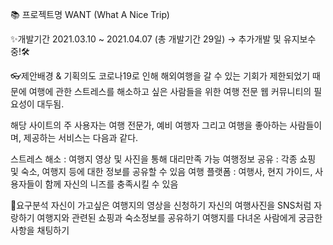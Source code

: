 📚 프로젝트명
WANT (What A Nice Trip)



✨개발기간
2021.03.10 ~ 2021.04.07 (총 개발기간 29일) → 추가개발 및 유지보수중!🛠



👓제안배경 & 기획의도
코로나19로 인해 해외여행을 갈 수 있는 기회가 제한되었기 때문에
여행에 관한 스트레스를 해소하고 싶은 사람들을 위한
여행 전문 웹 커뮤니티의 필요성이 대두됨.

해당 사이트의 주 사용자는 여행 전문가, 예비 여행자 그리고 여행을 좋아하는 사람들이며,
제공하는 서비스는 다음과 같다.

스트레스 해소 : 여행지 영상 및 사진을 통해 대리만족 가능
여행정보 공유 : 각종 쇼핑 및 숙소, 여행지 등에 대한 정보를 공유할 수 있음
여행 플랫폼 : 여행사, 현지 가이드, 사용자들이 함께 자신의 니즈를 충족시킬 수 있음


🔎요구분석
자신이 가고싶은 여행지의 영상을 신청하기
자신의 여행사진을 SNS처럼 자랑하기
여행지와 관련된 쇼핑과 숙소정보를 공유하기
여행지를 다녀온 사람에게 궁금한 사항을 채팅하기
